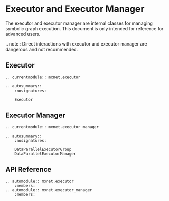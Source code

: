 <!---
  Licensed to the Apache Software Foundation (ASF) under one
  or more contributor license agreements.  See the NOTICE file
  distributed with this work for additional information
  regarding copyright ownership.  The ASF licenses this file
  to you under the Apache License, Version 2.0 (the
  "License"); you may not use this file except in compliance
  with the License.  You may obtain a copy of the License at

    http://www.apache.org/licenses/LICENSE-2.0

  Unless required by applicable law or agreed to in writing,
  software distributed under the License is distributed on an
  "AS IS" BASIS, WITHOUT WARRANTIES OR CONDITIONS OF ANY
  KIND, either express or implied.  See the License for the
  specific language governing permissions and limitations
  under the License.
-->

# Executor and Executor Manager

The executor and executor manager are internal classes for managing symbolic
graph execution. This document is only intended for reference for advanced users.

.. note:: Direct interactions with executor and executor manager are dangerous and not recommended.

## Executor

```eval_rst
.. currentmodule:: mxnet.executor

.. autosummary::
    :nosignatures:

    Executor
```

## Executor Manager

```eval_rst
.. currentmodule:: mxnet.executor_manager

.. autosummary::
    :nosignatures:

    DataParallelExecutorGroup
    DataParallelExecutorManager
```

## API Reference

<script type="text/javascript" src='../../../_static/js/auto_module_index.js'></script>

```eval_rst
.. automodule:: mxnet.executor
    :members:
.. automodule:: mxnet.executor_manager
    :members:
```

<script>auto_index("api-reference");</script>

